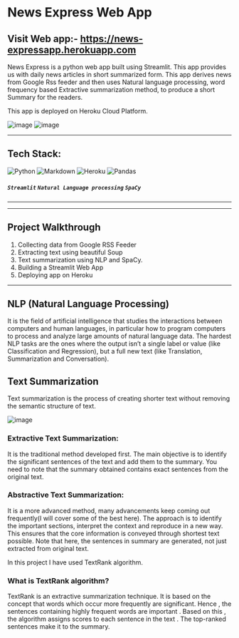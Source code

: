 # News Express Web App
## Visit Web app:- https://news-expressapp.herokuapp.com

News Express is a python web app built using Streamlit. This app provides us with daily news articles in short summarized form. This app derives news from Google Rss feeder and then uses Natural language processing, word frequency based Extractive summarization method, to produce a short Summary for the readers. 

This app is deployed on Heroku Cloud Platform.

![image](https://user-images.githubusercontent.com/96365389/186627483-f8fb2023-c0ce-4427-b1b2-a22cfc4c8961.png)
![image](https://user-images.githubusercontent.com/96365389/186627636-b4ec3166-4645-4fa5-aef7-fcd510bab6e1.png)


---

## Tech Stack:

![Python](https://img.shields.io/badge/python-3670A0?style=for-the-badge&logo=python&logoColor=ffdd54) ![Markdown](https://img.shields.io/badge/markdown-%23000000.svg?style=for-the-badge&logo=markdown&logoColor=white) ![Heroku](https://img.shields.io/badge/heroku-%23430098.svg?style=for-the-badge&logo=heroku&logoColor=white) ![Pandas](https://img.shields.io/badge/pandas-%23150458.svg?style=for-the-badge&logo=pandas&logoColor=white)

##### `Streamlit` `Natural Language processing` `SpaCy`
---

---

## Project Walkthrough

1. Collecting data from Google RSS Feeder
2. Extracting text using beautiful Soup
3. Text summarization using NLP and SpaCy.
4. Building a Streamlit Web App
5. Deploying app on Heroku
---

## NLP (Natural Language Processing) 
It is the field of artificial intelligence that studies the interactions between computers and human languages, in particular how to program computers to process and analyze large amounts of natural language data. The hardest NLP tasks are the ones where the output isn’t a single label or value (like Classification and Regression), but a full new text (like Translation, Summarization and Conversation).

## Text Summarization

Text summarization is the process of creating shorter text without removing the semantic structure of text.

![image](https://user-images.githubusercontent.com/96365389/186690772-cd8a5bfb-c594-4130-87db-ee119c7f46fe.png)

### Extractive Text Summarization:

It is the traditional method developed first. The main objective is to identify the significant sentences of the text and add them to the summary. You need to note that the summary obtained contains exact sentences from the original text.

### Abstractive Text Summarization:

It is a more advanced method, many advancements keep coming out frequently(I will cover some of the best here). The approach is to identify the important sections, interpret the context and reproduce in a new way. This ensures that the core information is conveyed through shortest text possible. Note that here, the sentences in summary are generated, not just extracted from original text.

In this project I have used TextRank algorithm.

### What is TextRank algorithm?

TextRank is an extractive summarization technique. It is based on the concept that words which occur more frequently are significant. Hence , the sentences containing highly frequent words are important . Based on this , the algorithm assigns scores to each sentence in the text . The top-ranked sentences make it to the summary.


